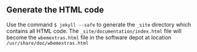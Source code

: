 ## Generate the HTML code

Use the command `$ jekyll --safe` to generate the `_site` directory which contains all HTML code. The `_site/documentation/index.html` file will become the `wbemextras.html` file in the software depot at location `/usr/share/doc/wbemextras.html`
